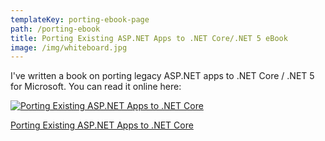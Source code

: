 ```yaml
---
templateKey: porting-ebook-page
path: /porting-ebook
title: Porting Existing ASP.NET Apps to .NET Core/.NET 5 eBook
image: /img/whiteboard.jpg
---
```


I've written a book on porting legacy ASP.NET apps to .NET Core / .NET 5 for Microsoft. You can read it online here:

[![Porting Existing ASP.NET Apps to .NET Core](https://docs.microsoft.com/en-us/dotnet/architecture/porting-existing-aspnet-apps/media/index/porting-existing-aspnet-apps.png)](https://docs.microsoft.com/en-us/dotnet/architecture/porting-existing-aspnet-apps/)

[Porting Existing ASP.NET Apps to .NET Core](https://docs.microsoft.com/en-us/dotnet/architecture/porting-existing-aspnet-apps/)
